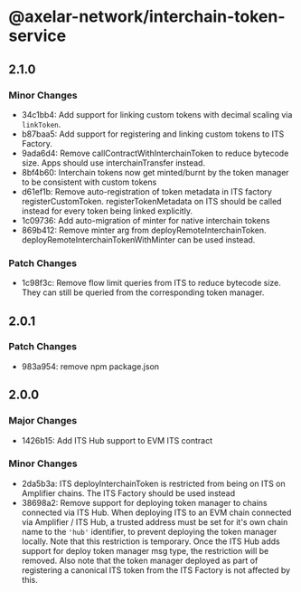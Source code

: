 # @axelar-network/interchain-token-service

## 2.1.0

### Minor Changes

-   34c1bb4: Add support for linking custom tokens with decimal scaling via `linkToken`.
-   b87baa5: Add support for registering and linking custom tokens to ITS Factory.
-   9ada6d4: Remove callContractWithInterchainToken to reduce bytecode size. Apps should use interchainTransfer instead.
-   8bf4b60: Interchain tokens now get minted/burnt by the token manager to be consistent with custom tokens
-   d61ef1b: Remove auto-registration of token metadata in ITS factory registerCustomToken. registerTokenMetadata on ITS should be called instead for every token being linked explicitly.
-   1c09736: Add auto-migration of minter for native interchain tokens
-   869b412: Remove minter arg from deployRemoteInterchainToken. deployRemoteInterchainTokenWithMinter can be used instead.

### Patch Changes

-   1c98f3c: Remove flow limit queries from ITS to reduce bytecode size. They can still be queried from the corresponding token manager.

## 2.0.1

### Patch Changes

-   983a954: remove npm package.json

## 2.0.0

### Major Changes

-   1426b15: Add ITS Hub support to EVM ITS contract

### Minor Changes

-   2da5b3a: ITS deployInterchainToken is restricted from being on ITS on Amplifier chains. The ITS Factory should be used instead
-   38698a2: Remove support for deploying token manager to chains connected via ITS Hub. When deploying ITS to an EVM chain connected via Amplifier / ITS Hub, a trusted address must be set for it's own chain name to the `'hub'` identifier, to prevent deploying the token manager locally. Note that this restriction is temporary. Once the ITS Hub adds support for deploy token manager msg type, the restriction will be removed. Also note that the token manager deployed as part of registering a canonical ITS token from the ITS Factory is not affected by this.
